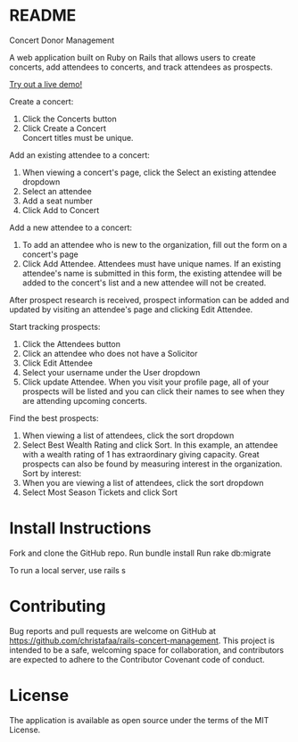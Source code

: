 # README

Concert Donor Management

A web application built on Ruby on Rails that allows users to create concerts, add attendees to concerts, and track attendees as prospects.

[Try out a live demo!](https://frozen-dusk-71320.herokuapp.com)

Create a concert:
1. Click the Concerts button
2. Click Create a Concert<br />
Concert titles must be unique.

Add an existing attendee to a concert:
1. When viewing a concert's page, click the Select an existing attendee dropdown
2. Select an attendee
3. Add a seat number
4. Click Add to Concert

Add a new attendee to a concert:
1. To add an attendee who is new to the organization, fill out the form on a concert's page
2. Click Add Attendee.
Attendees must have unique names. If an existing attendee's name is submitted in this form,
the existing attendee will be added to the concert's list and a new attendee will not be created.

After prospect research is received, prospect information can be added and updated by visiting an attendee's page
and clicking Edit Attendee.

Start tracking prospects:
1. Click the Attendees button
2. Click an attendee who does not have a Solicitor
3. Click Edit Attendee
4. Select your username under the User dropdown
5. Click update Attendee.
When you visit your profile page, all of your prospects will be listed and you can click their names
to see when they are attending upcoming concerts.

Find the best prospects:
1. When viewing a list of attendees, click the sort dropdown
2. Select Best Wealth Rating and click Sort.
In this example, an attendee with a wealth rating of 1 has extraordinary giving capacity.
Great prospects can also be found by measuring interest in the organization.
Sort by interest:
1. When you are viewing a list of attendees, click the sort dropdown
2. Select Most Season Tickets and click Sort

# Install Instructions
Fork and clone the GitHub repo.
Run bundle install
Run rake db:migrate

To run a local server, use rails s

# Contributing
Bug reports and pull requests are welcome on GitHub at https://github.com/christafaa/rails-concert-management. This project is intended to be a safe, welcoming space for collaboration, and contributors are expected to adhere to the Contributor Covenant code of conduct.

# License
The application is available as open source under the terms of the MIT License.
